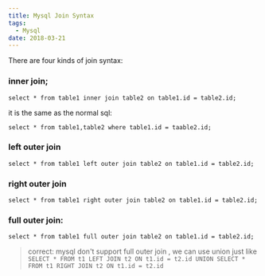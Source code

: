 ```yaml
---
title: Mysql Join Syntax
tags:
  - Mysql
date: 2018-03-21
---
```


There are four kinds of join syntax:

<!-- more -->

### inner join;
```mysql
select * from table1 inner join table2 on table1.id = table2.id;
```
it is the same as the normal sql:
```mysql
select * from table1,table2 where table1.id = taable2.id;
```

### left outer join
```mysql
select * from table1 left outer join table2 on table1.id = table2.id;
```

### right outer join
```
select * from table1 right outer join table2 on table1.id = table2.id;
```

### full outer join:
```
select * from table1 full outer join table2 on table1.id = table2.id;
```

> correct: mysql don't support full outer join , we can use union just like ` SELECT * FROM t1 LEFT JOIN t2 ON t1.id = t2.id UNION SELECT * FROM t1 RIGHT JOIN t2 ON t1.id = t2.id`